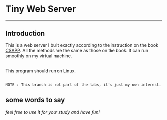 # Tiny Web Server
---
## Introduction
This is a web server I built exactly according to the instruction on the book [CSAPP](https://hansimov.gitbook.io/csapp/).
All the methods are the same as those on the book. It can run smoothly on my virtual machine.<br/><br/>

This program should run on Linux. <br/><br/>

    NOTE : This branch is not part of the labs, it's just my own interest.

## some words to say
_feel free to use it for your study and have fun!_
